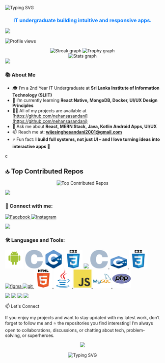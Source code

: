 
<p align="center">
  <a href="https://www.buymeacoffee.com/nehansasandani" target="_blank">

  </a>
</p>

  <img src="https://readme-typing-svg.herokuapp.com?font=Arial&size=38&weight=700&duration=3000&pause=1000&color=007BFF&center=true&vCenter=true&width=600&lines=Hi+%F0%9F%91%8B%2C+I'm+Sandani+Nehansa" alt="Typing SVG" />
</p>

<h3 align="center">
  <strong><span style="color: #007BFF;">IT undergraduate building intuitive and responsive apps.</span></strong>
</h3>

   <img src="https://user-images.githubusercontent.com/73097560/115834477-dbab4500-a447-11eb-908a-139a6edaec5c.gif">

<p align="left">
  <img src="https://komarev.com/ghpvc/?username=nehansasandani&label=Profile%20views&color=0e75b6&style=flat" alt="Profile views" />
</p>

<div align="center">
  <img src="https://streak-stats.demolab.com?user=nehansasandani&locale=en&mode=daily&theme=dracula&hide_border=false&border_radius=5" height="150" alt="Streak graph" />
  <img src="https://github-profile-trophy.vercel.app/?username=nehansasandani&theme=dracula" height="150" alt="Trophy graph" />
</div>

<div align="center">
  <img src="https://github-readme-stats.vercel.app/api?username=nehansasandani&show_icons=true&theme=dracula&include_all_commits=true&count_private=true" height="150" alt="Stats graph" />
</div>
<img src="https://user-images.githubusercontent.com/73097560/115834477-dbab4500-a447-11eb-908a-139a6edaec5c.gif">


### 📚 About Me

- 🎓 I’m a 2nd Year IT Undergraduate at **Sri Lanka Institute of Information Technology (SLIIT)**
- 🌱 I’m currently learning **React Native, MongoDB, Docker, UI/UX Design Principles**
- 👨‍💻 All of my projects are available at [https://github.com/nehansasandani](https://github.com/nehansasandani)
- 💬 Ask me about **React, MERN Stack, Java, Kotlin Android Apps, UI/UX**
- 📫 Reach me at: **wijesinghesandani2001@gmail.com**
- ⚡ Fun fact: **I build full systems, not just UI – and I love turning ideas into interactive apps 🚀**

c

## 🔝 Top Contributed Repos

<p align="center">
  <img src="https://github-contributor-stats.vercel.app/api?username=nehansasandani&limit=5&theme=radical&combine_all_yearly_contributions=true" alt="Top Contributed Repos" />
</p>
<img src="https://user-images.githubusercontent.com/73097560/115834477-dbab4500-a447-11eb-908a-139a6edaec5c.gif">


### 🤝 Connect with me:

<p align="left">
  <a href="https://facebook.com/YOUR_FACEBOOK_USERNAME" target="_blank">
    <img src="https://raw.githubusercontent.com/rahuldkjain/github-profile-readme-generator/master/src/images/icons/Social/facebook.svg" alt="Facebook" height="60" width="60" />
  </a>
  <a href="https://instagram.com/YOUR_INSTAGRAM_USERNAME" target="_blank">
    <img src="https://raw.githubusercontent.com/rahuldkjain/github-profile-readme-generator/master/src/images/icons/Social/instagram.svg" alt="Instagram" height="60" width="60" />
  </a>
</p>

<img src="https://user-images.githubusercontent.com/73097560/115834477-dbab4500-a447-11eb-908a-139a6edaec5c.gif">

### 🛠️ Languages and Tools:

<p align="left">
  <img src="https://raw.githubusercontent.com/devicons/devicon/master/icons/android/android-original-wordmark.svg" alt="Android" width="60" height="60" />
  <img src="https://raw.githubusercontent.com/devicons/devicon/master/icons/c/c-original.svg" alt="C" width="60" height="60" />
  <img src="https://raw.githubusercontent.com/devicons/devicon/master/icons/cplusplus/cplusplus-original.svg" alt="C++" width="60" height="60" />
  <img src="https://raw.githubusercontent.com/devicons/devicon/master/icons/css3/css3-original-wordmark.svg" alt="CSS3" width="60" height="60" />
  <img src="https://www.vectorlogo.zone/logos/figma/figma-icon.s
<p align="left"> <a href="https://www.cprogramming.com/" target="_blank" rel="noreferrer"> <img src="https://raw.githubusercontent.com/devicons/devicon/master/icons/c/c-original.svg" alt="c" width="60" height="60"/> </a> <a href="https://www.w3schools.com/cpp/" target="_blank" rel="noreferrer"> <img src="https://raw.githubusercontent.com/devicons/devicon/master/icons/cplusplus/cplusplus-original.svg" alt="cplusplus" width="60" height="40"/> </a> <a href="https://www.w3schools.com/css/" target="_blank" rel="noreferrer"> <img src="https://raw.githubusercontent.com/devicons/devicon/master/icons/css3/css3-original-wordmark.svg" alt="css3" width="60" height="60"/> </a> <a href="https://www.figma.com/" target="_blank" rel="noreferrer"> <img src="https://www.vectorlogo.zone/logos/figma/figma-icon.svg" alt="figma" width="60" height="60"/> </a> <a href="https://git-scm.com/" target="_blank" rel="noreferrer"> <img src="https://www.vectorlogo.zone/logos/git-scm/git-scm-icon.svg" alt="git" width="60" height="60"/> </a> <a href="https://www.w3.org/html/" target="_blank" rel="noreferrer"> <img src="https://raw.githubusercontent.com/devicons/devicon/master/icons/html5/html5-original-wordmark.svg" alt="html5" width="60" height="60"/> </a> <a href="https://www.java.com" target="_blank" rel="noreferrer"> <img src="https://raw.githubusercontent.com/devicons/devicon/master/icons/java/java-original.svg" alt="java" width="60" height="60"/> </a> <a href="https://developer.mozilla.org/en-US/docs/Web/JavaScript" target="_blank" rel="noreferrer"> <img src="https://raw.githubusercontent.com/devicons/devicon/master/icons/javascript/javascript-original.svg" alt="javascript" width="60" height="60"/> </a> <a href="https://www.mysql.com/" target="_blank" rel="noreferrer"> <img src="https://raw.githubusercontent.com/devicons/devicon/master/icons/mysql/mysql-original-wordmark.svg" alt="mysql" width="60" height="60"/> </a> <a href="https://www.php.net" target="_blank" rel="noreferrer"> <img src="https://raw.githubusercontent.com/devicons/devicon/master/icons/php/php-original.svg" alt="php" width="60" height="60"/> </a> </p>

 <img src="https://fonts.gstatic.com/s/e/notoemoji/latest/26a1/512.gif" width="45px" /> 
<img src="https://user-images.githubusercontent.com/73097560/115834477-dbab4500-a447-11eb-908a-139a6edaec5c.gif">

<img src = "https://developers.giphy.com/branch/master/static/api-512d36c09662682717108a38bbb5c57d.gif">

<img src="https://user-images.githubusercontent.com/73097560/115834477-dbab4500-a447-11eb-908a-139a6edaec5c.gif">

📫 Let's Connect

If you enjoy my projects and want to stay updated with my latest work,
don’t forget to follow me and ⭐ the repositories you find interesting!
I’m always open to collaborations, discussions, or chatting about tech, problem-solving, or superheroes.

<p align="center"> <img src="https://img1.picmix.com/output/stamp/thumb/1/6/7/7/2417761_2ff32.gif" />
<p align="center">
  <img 
    src="https://readme-typing-svg.herokuapp.com?font=Ubuntu&size=30&color=0EAA20&vCenter=true&lines=Thanks+for+visiting!+You're+welcome!" 
    alt="Typing SVG"
  />
</p>

